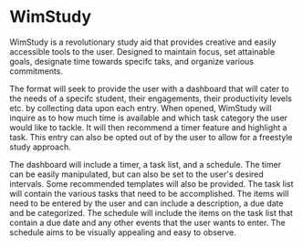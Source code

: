 # WimStudy

WimStudy is a revolutionary study aid that provides creative and easily accessible tools to the user.
Designed to maintain focus, set attainable goals, designate time towards specifc taks, and organize various commitments.

The format will seek to provide the user with a dashboard that will cater to the needs of a specifc student, 
their engagements, their productivity levels etc. by collecting data upon each entry. When opened, WimStudy
will inquire as to how much time is available and which task category the user would like to tackle. It will then 
recommend a timer feature and highlight a task. This entry can also be opted out of by the user to allow for a
freestyle study approach.

The dashboard will include a timer, a task list, and a schedule. The timer can be easily manipulated, but can 
also be set to the user's desired intervals. Some recommended templates will also be provided. The task list
will contain the various tasks that need to be accomplished. The items will need to be entered by the user and
can include a description, a due date and be categorized. The schedule will include the items on the task list
that contain a due date and any other events that the user wants to enter. The schedule aims to be visually
appealing and easy to observe. 
